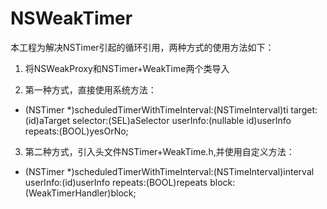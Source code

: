 # NSWeakTimer

本工程为解决NSTimer引起的循环引用，两种方式的使用方法如下：

1. 将NSWeakProxy和NSTimer+WeakTime两个类导入

2. 第一种方式，直接使用系统方法：
  + (NSTimer *)scheduledTimerWithTimeInterval:(NSTimeInterval)ti 
                                       target:(id)aTarget
                                       selector:(SEL)aSelector
                                       userInfo:(nullable id)userInfo
                                       repeats:(BOOL)yesOrNo;

3. 第二种方式，引入头文件NSTimer+WeakTime.h,并使用自定义方法：
  + (NSTimer *)scheduledTimerWithTimeInterval:(NSTimeInterval)interval
                                     userInfo:(id)userInfo
                                      repeats:(BOOL)repeats
                                        block:(WeakTimerHandler)block;

